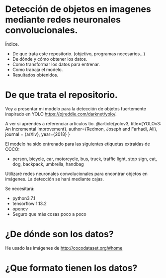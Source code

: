 # Detección de objetos en imagenes mediante redes neuronales convolucionales.

Índice.

* De que trata este repositorio. (objetivo, programas necesarios...)
* De dónde y cómo obtener los datos.
* Como transformar los datos para entrenar.
* Como trabaja el modelo.
* Resultados obtenidos.

# De que trata el repositorio.

Voy a presentar mi modelo para la detección de objetos fuertemente inspirado en YOLO https://pjreddie.com/darknet/yolo/.

A ver si aprendes a referenciar artículos tío.
@article{yolov3,
  title={YOLOv3: An Incremental Improvement},
  author={Redmon, Joseph and Farhadi, Ali},
  journal = {arXiv},
  year={2018}
}

El modelo ha sido entrenado para las siguientes etiquetas extraidas de COCO: 

* person, bicycle, car, motorcycle, bus, truck, traffic light, stop sign, cat, dog, backpack, umbrella, handbag

Utilizaré redes neuronales convolucionales para encontrar objetos en imágenes. La detección se hará mediante cajas.

Se necesitará:

* python3.7.1
* tensorflow 1.13.2
* opencv
* Seguro que más cosas poco a poco

# ¿De dónde son los datos?

He usado las imágenes de http://cocodataset.org/#home

# ¿Que formato tienen los datos?
